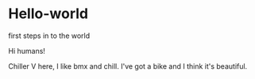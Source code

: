 # Hello-world
first steps in to the world


Hi humans! 

Chiller V here, I like bmx and chill.
I've got a bike and I think it's beautiful.
